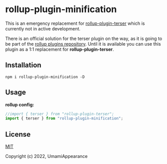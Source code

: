 # rollup-plugin-minification

This is an emergency replacement for [rollup-plugin-terser](https://github.com/TrySound/rollup-plugin-terser) which is currently not in active development.

There is an official solution for the terser plugin on the way, as it is going to be part of the [rollup plugins repository](https://github.com/rollup/plugins). Until it is available you can use this plugin as a 1:1 replacement for **rollup-plugin-terser**. 

## Installation
```console
npm i rollup-plugin-minification -D
```

## Usage
**rollup config:**
```js
//import { terser } from "rollup-plugin-terser";
import { terser } from "rollup-plugin-minification";
```

## License

[MIT](https://opensource.org/licenses/MIT)

Copyright (c) 2022, UmamiAppearance
